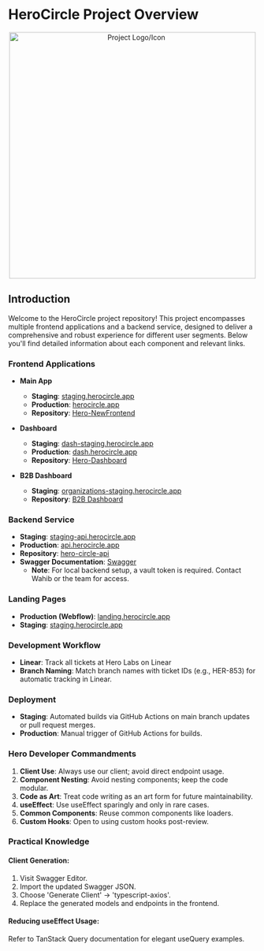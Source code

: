 # HeroCircle Project Overview
<div align="center">
  <img src="[link_to_project_image](https://assets-global.website-files.com/6057e010b2aa08f0ce7ece0b/6503cdb5071455e5c0b9dcb3_Group%20631404.png)" alt="Project Logo/Icon" width="500px" height="500px">
</div>

## Introduction
Welcome to the HeroCircle project repository! This project encompasses multiple frontend applications and a backend service, designed to deliver a comprehensive and robust experience for different user segments. Below you'll find detailed information about each component and relevant links.

### Frontend Applications
- **Main App**
  - **Staging**: [staging.herocircle.app](https://staging.herocircle.app/)
  - **Production**: [herocircle.app](https://herocircle.app/)
  - **Repository**: [Hero-NewFrontend](https://github.com/herocircle/Hero-NewFrontend)

- **Dashboard**
  - **Staging**: [dash-staging.herocircle.app](https://dash-staging.herocircle.app/)
  - **Production**: [dash.herocircle.app](https://dash.herocircle.app/login)
  - **Repository**: [Hero-Dashboard](https://github.com/herocircle/Hero-Dashboard)

- **B2B Dashboard**
  - **Staging**: [organizations-staging.herocircle.app](https://organizations-staging.herocircle.app/)
  - **Repository**: [B2B Dashboard](https://github.com/herocircle/b2b-dashboard)

### Backend Service
- **Staging**: [staging-api.herocircle.app](https://staging-api.herocircle.app/)
- **Production**: [api.herocircle.app](https://api.herocircle.app/)
- **Repository**: [hero-circle-api](https://github.com/herocircle/hero-circle-api)
- **Swagger Documentation**: [Swagger](https://staging-api.herocircle.app/swagger)
  - **Note**: For local backend setup, a vault token is required. Contact Wahib or the team for access.

### Landing Pages
- **Production (Webflow)**: [landing.herocircle.app](https://landing.herocircle.app/)
- **Staging**: [staging.herocircle.app](https://staging.herocircle.app/)

### Development Workflow
- **Linear**: Track all tickets at Hero Labs on Linear
- **Branch Naming**: Match branch names with ticket IDs (e.g., HER-853) for automatic tracking in Linear.

### Deployment
- **Staging**: Automated builds via GitHub Actions on main branch updates or pull request merges.
- **Production**: Manual trigger of GitHub Actions for builds.

### Hero Developer Commandments
1. **Client Use**: Always use our client; avoid direct endpoint usage.
2. **Component Nesting**: Avoid nesting components; keep the code modular.
3. **Code as Art**: Treat code writing as an art form for future maintainability.
4. **useEffect**: Use useEffect sparingly and only in rare cases.
5. **Common Components**: Reuse common components like loaders.
6. **Custom Hooks**: Open to using custom hooks post-review.

### Practical Knowledge
#### Client Generation:
1. Visit Swagger Editor.
2. Import the updated Swagger JSON.
3. Choose 'Generate Client' -> 'typescript-axios'.
4. Replace the generated models and endpoints in the frontend.

#### Reducing useEffect Usage:
Refer to TanStack Query documentation for elegant useQuery examples.
